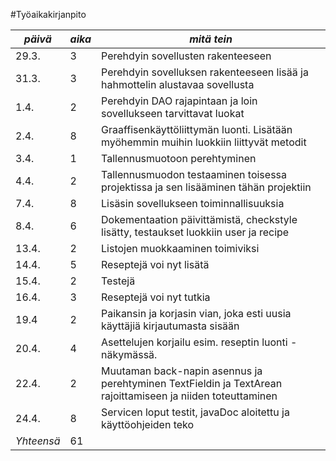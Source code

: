 #Työaikakirjanpito

| *päivä* | *aika* | *mitä tein* |
| --- | --- | --- |
| 29.3. | 3 | Perehdyin sovellusten rakenteeseen |
| 31.3. | 3 | Perehdyin sovelluksen rakenteeseen lisää ja hahmottelin alustavaa sovellusta |
| 1.4. | 2 | Perehdyin DAO rajapintaan ja loin sovellukseen tarvittavat luokat |
| 2.4. | 8 | Graaffisenkäyttöliittymän luonti. Lisätään myöhemmin muihin luokkiin liittyvät metodit |
| 3.4. | 1 | Tallennusmuotoon perehtyminen |
| 4.4. | 2 | Tallennusmuodon testaaminen toisessa projektissa ja sen lisääminen tähän projektiin |
| 7.4. | 8 | Lisäsin sovellukseen toiminnallisuuksia |
| 8.4. | 6 | Dokementaation päivittämistä, checkstyle lisätty, testaukset luokkiin user ja recipe |
| 13.4. | 2 | Listojen muokkaaminen toimiviksi |
| 14.4. | 5 | Reseptejä voi nyt lisätä |
| 15.4. | 2 | Testejä |
| 16.4. | 3 | Reseptejä voi nyt tutkia |
| 19.4 | 2 | Paikansin ja korjasin vian, joka esti uusia käyttäjiä kirjautumasta sisään |
| 20.4. | 4 | Asettelujen korjailu esim. reseptin luonti -näkymässä. |
| 22.4. | 2 | Muutaman back-napin asennus ja perehtyminen TextFieldin ja TextArean rajoittamiseen ja niiden toteuttaminen |
| 24.4. | 8 | Servicen loput testit, javaDoc aloitettu ja käyttöohjeiden teko |
| *Yhteensä* | 61 |  |
